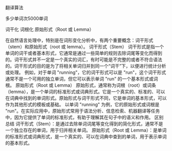 翻译算法

多少单词次5000单词

词干化  词根化  原始形式（Root 或 Lemma）



在自然语言处理中，特别是在词形变化分析中，有两个重要概念：词干形式（stem）和原始形式（root 或 lemma）。
词干形式（Stem）
词干形式是指一个单词的词干或者基本形式，它通常是通过一些简单的规则去除词尾等变化而得到的。词干形式并不一定是一个真实的词汇，有时可能是不完整的或者不符合语法的。词干形式的目的是为了将相关单词归并到同一个“词干”下，以便进行统计分析或处理。
例如，对于单词 "running"，它的词干形式可以是 "run"，这个词干形式通常不是一个可用的独立单词，但它可以表示单词 "run" 的一个基本形式或词根。
原始形式（Root 或 Lemma）
原始形式，通常称为词根（root）或词条（lemma），是一个单词的标准形式或词典形式。它是一个真实的、标准的、可以在词典中找到的单词形式。原始形式与词干形式不同，它是单词的基本形式，可以作为其他形式的模板或基础。
以单词 "running" 为例，它的原始形式或词根是 "run"。在实际应用中，原始形式常用于语法分析、信息检索、机器翻译等任务中，因为它提供了单词的标准形式，有助于理解其在句子中的语义和作用。
区别总结
词干形式（Stem）：是通过去除单词词尾等变化得到的简化形式，通常不是一个独立存在的单词，用于归并相关单词。
原始形式（Root 或 Lemma）：是单词的标准形式或词典形式，是一个真实的、可以在词典中查到的单词，用于表示单词的基本形式。


